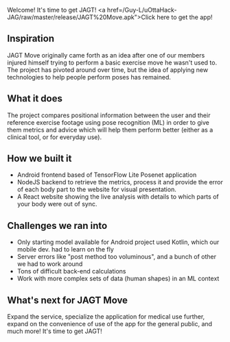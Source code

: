 Welcome! It's time to get JAGT!
<a href=/Guy-L/uOttaHack-JAG/raw/master/release/JAGT%20Move.apk">Click here to get the app!</a>

## Inspiration
JAGT Move originally came forth as an idea after one of our members injured himself trying to perform a basic exercise move he wasn't used to. The project has pivoted around over time, but the idea of applying new technologies to help people perform poses has remained. 

## What it does
The project compares positional information between the user and their reference exercise footage using pose recognition (ML) in order to give them metrics and advice which will help them perform better (either as a clinical tool, or for everyday use).

## How we built it
- Android frontend based of TensorFlow Lite Posenet application
- NodeJS backend to retrieve the metrics, process it and provide the error of each body part to the website for visual presentation.
- A React website showing the live analysis with details to which parts of your body were out of sync.

## Challenges we ran into
- Only starting model available for Android project used Kotlin, which our mobile dev. had to learn on the fly
- Server errors like "post method too voluminous", and a bunch of other we had to work around
- Tons of difficult back-end calculations
- Work with more complex sets of data (human shapes) in an ML context


## What's next for JAGT Move 
Expand the service, specialize the application for medical use further, expand on the convenience of use of the app for the general public, and much more! It's time to get JAGT!

